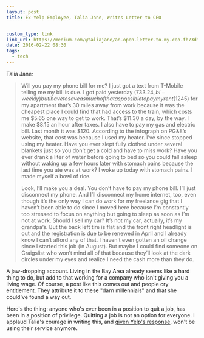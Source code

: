 ```yaml
---
layout: post
title: Ex-Yelp Employee, Talia Jane, Writes Letter to CEO


custom_type: link
link_url: https://medium.com/@taliajane/an-open-letter-to-my-ceo-fb73df021e7a#.yx2gy2uur
date: 2016-02-22 08:30
tags:
  - tech
---
```


Talia Jane:

> Will you pay my phone bill for me? I just got a text from T-Mobile telling me my bill is due. I got paid yesterday ($733.24, bi-weekly) but I have to save as much of that as possible to pay my rent ($1245) for my apartment that’s 30 miles away from work because it was the cheapest place I could find that had access to the train, which costs me $5.65 one way to get to work. That’s $11.30 a day, by the way. I make $8.15 an hour after taxes. I also have to pay my gas and electric bill. Last month it was $120. According to the infograph on PG&E’s website, that cost was because I used my heater. I’ve since stopped using my heater. Have you ever slept fully clothed under several blankets just so you don’t get a cold and have to miss work? Have you ever drank a liter of water before going to bed so you could fall asleep without waking up a few hours later with stomach pains because the last time you ate was at work? I woke up today with stomach pains. I made myself a bowl of rice.
>
> Look, I’ll make you a deal. You don’t have to pay my phone bill. I’ll just disconnect my phone. And I’ll disconnect my home internet, too, even though it’s the only way I can do work for my freelance gig that I haven’t been able to do since I moved here because I’m constantly too stressed to focus on anything but going to sleep as soon as I’m not at work. Should I sell my car? It’s not my car, actually, it’s my grandpa’s. But the back left tire is flat and the front right headlight is out and the registration is due to be renewed in April and I already know I can’t afford any of that. I haven’t even gotten an oil change since I started this job (in August). But maybe I could find someone on Craigslist who won’t mind all of that because they’ll look at the dark circles under my eyes and realize I need the cash more than they do.

A jaw-dropping account. Living in the Bay Area already seems like a hard thing to do, but add to that working for a company who isn't giving you a living wage. Of course, a post like this comes out and people cry entitlement. They attribute it to these "darn millennials" and that she could've found a way out.

Here's the thing: anyone who's ever been in a position to quit a job, has been in a position of privilege. Quitting a job is not an option for everyone.  I applaud Talia's courage in writing this, and [given Yelp's response](http://www.buzzfeed.com/davidmack/talia-jane-vs-yelp#.iyeAGPwRR), won't be using their service anymore.
